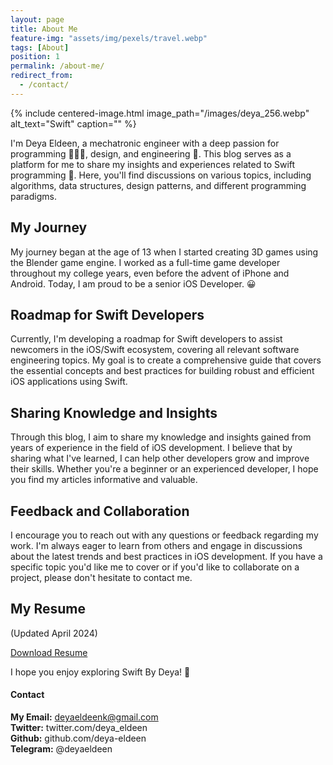 ```yaml
---
layout: page
title: About Me
feature-img: "assets/img/pexels/travel.webp"
tags: [About]
position: 1
permalink: /about-me/
redirect_from:
  - /contact/
---
```


{%
 include centered-image.html 
 image_path="/images/deya_256.webp"
 alt_text="Swift" 
 caption=""
%}

I'm Deya Eldeen, a mechatronic engineer with a deep passion for programming 👨🏻‍💻, design, and engineering 🚀. This blog serves as a platform for me to share my insights and experiences related to Swift programming 🧐. Here, you'll find discussions on various topics, including algorithms, data structures, design patterns, and different programming paradigms.

## My Journey

My journey began at the age of 13 when I started creating 3D games using the Blender game engine. I worked as a full-time game developer throughout my college years, even before the advent of iPhone and Android. Today, I am proud to be a senior iOS Developer. 😀

## Roadmap for Swift Developers

Currently, I'm developing a roadmap for Swift developers to assist newcomers in the iOS/Swift ecosystem, covering all relevant software engineering topics. My goal is to create a comprehensive guide that covers the essential concepts and best practices for building robust and efficient iOS applications using Swift.

## Sharing Knowledge and Insights

Through this blog, I aim to share my knowledge and insights gained from years of experience in the field of iOS development. I believe that by sharing what I've learned, I can help other developers grow and improve their skills. Whether you're a beginner or an experienced developer, I hope you find my articles informative and valuable.

## Feedback and Collaboration

I encourage you to reach out with any questions or feedback regarding my work. I'm always eager to learn from others and engage in discussions about the latest trends and best practices in iOS development. If you have a specific topic you'd like me to cover or if you'd like to collaborate on a project, please don't hesitate to contact me.

## My Resume

(Updated April 2024)

[Download Resume](/assets/cv_2024_q2.pdf)

I hope you enjoy exploring Swift By Deya! 🚀

#### Contact

**My Email:** deyaeldeenk@gmail.com<br>
**Twitter:** twitter.com/deya_eldeen<br>
**Github:** github.com/deya-eldeen<br>
**Telegram:** @deyaeldeen
